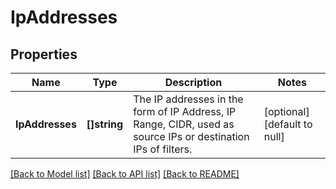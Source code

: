 # IpAddresses

## Properties
Name | Type | Description | Notes
------------ | ------------- | ------------- | -------------
**IpAddresses** | **[]string** | The IP addresses in the form of IP Address, IP Range, CIDR, used as source IPs or destination IPs of filters. | [optional] [default to null]

[[Back to Model list]](../README.md#documentation-for-models) [[Back to API list]](../README.md#documentation-for-api-endpoints) [[Back to README]](../README.md)

